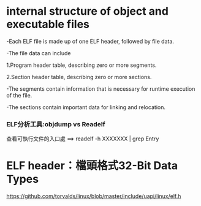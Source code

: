 


# internal structure of object and executable files


-Each ELF file is made up of one ELF header, followed by file data. 

-The file data can include

1.Program header table, describing zero or more segments.

2.Section header table, describing zero or more sections.

-The segments contain information that is necessary for runtime execution of the file.

-The sections contain important data for linking and relocation.


### ELF分析工具:objdump vs Readelf


查看可執行文件的入口處 ==> readelf -h XXXXXXX | grep Entry


# ELF header：檔頭格式32-Bit Data Types

https://github.com/torvalds/linux/blob/master/include/uapi/linux/elf.h
